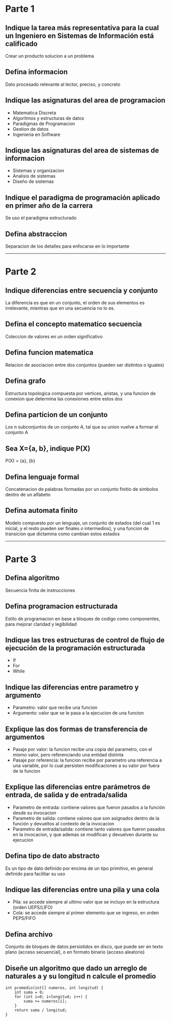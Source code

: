 Parte 1
=======

Indique la tarea más representativa para la cual un Ingeniero en Sistemas de Información está calificado
--------------------------------------------------------------------------------------------------------

Crear un producto solucion a un problema

Defina informacion
------------------

Dato procesado relevante al lector, preciso, y concreto

Indique las asignaturas del area de programacion
------------------------------------------------

* Matematica Discreta
* Algoritmos y estructuras de datos
* Paradigmas de Programacion
* Gestion de datos
* Ingenieria en Software

Indique las asignaturas del area de sistemas de informacion
-----------------------------------------------------------

* Sistemas y organizacion
* Analisis de sistemas
* Diseño de sistemas

Indique el paradigma de programación aplicado en primer año de la carrera
-------------------------------------------------------------------------

Se uso el paradigma estructurado

Defina abstraccion
------------------

Separacion de los detalles para enfocarse en lo importante

---

Parte 2
=======

Indique diferencias entre secuencia y conjunto
----------------------------------------------

La diferencia es que en un conjunto, el orden de sus elementos es irrelevante, mientras que en una secuencia no lo es.

Defina el concepto matematico secuencia
---------------------------------------

Coleccion de valores en un orden significativo

Defina funcion matematica
-------------------------

Relacion de asociacion entre dos conjuntos (pueden ser distintos o iguales)

Defina grafo
------------

Estructura topologica compuesta por vertices, aristas, y una funcion de conexion que determina las conexiones entre estos dos

Defina particion de un conjunto
-------------------------------

Los n subconjuntos de un conjunto A, tal que su union vuelve a formar el conjunto A

Sea X={a, b}, indique P(X)
--------------------------

P(X) = {a}, {b}

Defina lenguaje formal
----------------------

Concatenacion de palabras formadas por un conjunto finitio de simbolos dentro de un alfabeto

Defina automata finito
----------------------

Modelo compuesto por un lenguaje, un conjunto de estados (del cual 1 es inicial, y el resto pueden ser finales o intermedios), y una
funcion de transicion que dictamina como cambian estos estados

---

Parte 3
=======

Defina algoritmo
----------------

Secuencia finita de instrucciones

Defina programacion estructurada
--------------------------------

Estilo de programacion en base a bloques de codigo como componentes, para mejorar claridad y legibilidad

Indique las tres estructuras de control de flujo de ejecución de la programación estructurada
---------------------------------------------------------------------------------------------

  * If
  * For
  * While

Indique las diferencias entre parametro y argumento
---------------------------------------------------

  * Parametro: valor que recibe una funcion
  * Argumento: valor que se le pasa a la ejecucion de una funcion

Explique las dos formas de transferencia de argumentos
------------------------------------------------------

  * Pasaje por valor: la funcion recibe una copia del parametro, con el mismo valor, pero referenciando una entidad distinta
  * Pasaje por referencia: la funcion recibe por parametro una referencia a una variable, por lo cual persisten modificaciones a su valor por fuera de la funcion

Explique las diferencias entre parámetros de entrada, de salida y de entrada/salida
-----------------------------------------------------------------------------------

  * Parametro de entrada: contiene valores que fueron pasados a la función desde su invocacion
  * Parametro de salida: contiene valores que son asignados dentro de la función y devueltos al contexto de la invocacion
  * Parametro de entrada/salida: contiene tanto valores que fueron pasados en la invocacion, y que ademas se modifican y devuelven durante su ejecucion

Defina tipo de dato abstracto
-----------------------------

Es un tipo de dato definido por encima de un tipo primitivo, en general definido para facilitar su uso

Indique las diferencias entre una pila y una cola
-------------------------------------------------

  * Pila: se accede siempre al ultimo valor que se incluyo en la estructura (orden UEPS/LIFO)
  * Cola: se accede siempre al primer elemento que se ingreso, en orden PEPS/FIFO

Defina archivo
--------------

Conjunto de bloques de datos persistidos en disco, que puede ser en texto plano (acceso secuencial), o en formato binario (acceso aleatorio)

 Diseñe un algoritmo que dado un arreglo de naturales a y su longitud n calcule el promedio
-------------------------------------------------------------------------------------------

```
int promedio(int[] numeros, int longitud) {
    int suma = 0;
    for (int i=0; i<longitud; i++) {
        suma += numeros[i];
    }
    return suma / longitud;
}
```
